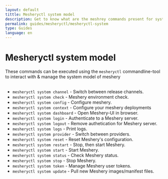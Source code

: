 ```yaml
---
layout: default
tittle: Mesheryctl system model 
description: Get to know what are the meshrey commands present for system model
permalink: guides/mesheryctl/mesheryctl-system
type: Guides
language: en
---
```


# Mesheryctl system model
These commands can be executed using the `mesheryctl` commandline-tool to interact with & manage the system model of meshery
<br><br>

* `mesheryctl system channel`   -  Switch between release channels.
* `mesheryctl system check`     -  Meshery environment check.
* `mesheryctl system config`    -  Configure meshery.
* `mesheryctl system context`   -  Configure your meshery deployments
* `mesheryctl system dashboard` -  Open Meshery-UI in browser. 
* `mesheryctl system login`     -  Authenticate to a Meshery server.
* `mesheryctl system logout`    -  Remove authetication for Meshery server.
* `mesheryctl system logs`      -  Print logs.
* `mesheryctl system provider`  -  Switch between providers.
* `mesheryctl system reset`     -  Reset Meshery's configuration.
* `mesheryctl system restart`   -  Stop, then start Meshery.
* `mesheryctl system start`     -  Start Meshery.
* `mesheryctl system status`    -  Check Meshery status.
* `mesheryctl system stop`      -  Stop Meshery.
* `mesheryctl system token`     -  Manage Meshery user tokens.
* `mesheryctl system update`    -  Pull new Meshery images/manifest files.